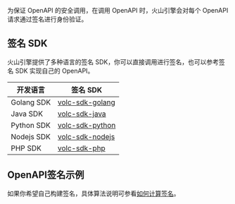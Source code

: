 为保证 OpenAPI 的安全调用，在调用 OpenAPI 时，火山引擎会对每个 OpenAPI 请求通过签名进行身份验证。
## 签名 SDK
火山引擎提供了多种语言的签名 SDK，你可以直接调用进行签名，也可以参考签名 SDK 实现自己的 OpenAPI。

|开发语言 |签名 SDK |
|---|---|
|Golang SDK |[volc-sdk-golang](https://github.com/volcengine/volc-sdk-golang) |
|Java SDK |[volc-sdk-java](https://github.com/volcengine/volc-sdk-java) |
|Python SDK |[volc-sdk-python](https://github.com/volcengine/volc-sdk-python) |
|Nodejs SDK |[volc-sdk-nodejs](https://github.com/volcengine/volc-sdk-nodejs) |
|PHP SDK |[volc-sdk-php](https://github.com/volcengine/volc-sdk-php) |


## **OpenAPI签名示例**

如果你希望自己构建签名，具体算法说明可参看[如何计算签名](https://www.volcengine.com/docs/6369/67269)。